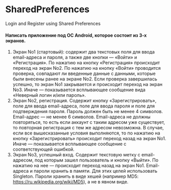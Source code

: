# SharedPreferences
Login and Register using Shared Preferences

#### Написать приложение под ОС Android, которое состоит из 3-х экранов.
1. Экран No1 (стартовый): содержит два текстовых поля для ввода email-адреса и пароля, а
также две кнопки — «Войти» и «Регистрация». По нажатию на кнопку «Регистрация»
происходит переход на экран No2. По нажатию на кнопку «Войти» проводится проверка,
совпадают ли введенные данные с данными, которые были внесены ранее на экране No2. Если
проверка завершилась успешно, то экран No1 закрывается и происходит переход на экран No3.
Иначе — показывается всплывающее сообщение вида «Неверный логин и/или пароль».
2. Экран No2, регистрация. Содержит кнопку «Зарегистрировать», поле для ввода email-адреса,
поле для ввода пароля и поле для подтверждения пароля. Пароль должен быть не менее 4
символов. Email-адрес — не менее 6 символов. Email-адреса не должны повторяться, то есть
если аккаунт с таким адресом уже существует, то повторная регистрация с тем же адресом
невозможна. В случае, если все вышесказанные условия выполняются, то по нажатию на
кнопку «Зарегистрировать» происходит переход назад на экран No1. Иначе — показывается
всплывающее сообщение с соответствующей ошибкой.
3. Экран No3, успешный вход. Содержит текстовую метку с email-адресом, под которым зашел
пользователь и кнопку «Выйти». По нажатию на нее — происходит переход назад на экран No1.
Email-адреса и пароли хранить в памяти. Для этих целей использовать Singleton.
Пароли хранить в виде хешей (например MD5: https://ru.wikipedia.org/wiki/MD5), а не в явном
виде.
